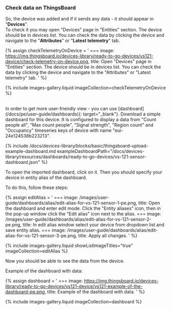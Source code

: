 ### Check data on ThingsBoard

So, the device was added and if it sends any data - it should appear in "**Devices**".  
To check it you may open "Devices" page in "Entities" section. 
The device should be in devices list. You can check the data by clicking the device and navigate to the "**Attributes**" or "**Latest telemetry**" tab.

{% assign checkTelemetryOnDevice = '
    ===
        image: https://img.thingsboard.io/devices-library/ready-to-go-devices/vs121-device/check-telemetry-on-device.png,
        title: Open "Devices" page in "Entities" section. The device should be in devices list. You can check the data by clicking the device and navigate to the "Attributes" or "Latest telemetry" tab.
'
%}

{% include images-gallery.liquid imageCollection=checkTelemetryOnDevice %}

<br>
In order to get more user-friendly view - you can use [dashboard](/docs/pe/user-guide/dashboards){: target="_blank"}.
Download a simple dashboard for this device. It is configured to display a data from "Count people all", "Max count people", "Signal strength", "Region count" and "Occupancy" timeseries keys of device with name "eui-24e124538b223213".

{% include /docs/devices-library/blocks/basic/thingsboard-upload-example-dashboard.md exampleDashboardPath="/docs/devices-library/resources/dashboards/ready-to-go-devices/vs-121-sensor-dashboard.json" %}  

To open the imported dashboard, click on it. Then you should specify your device in entity alias of the dashboard.

To do this, follow these steps:

{% assign editAlias = '
    ===
        image: /images/user-guide/dashboards/alias/edit-alias-for-vs-121-sensor-1-pe.png,
        title: Open the dashboard and enter edit mode. Click the "Entity aliases" icon, then in the pop-up window click the "Edit alias" icon next to the alias.
    ===
        image: /images/user-guide/dashboards/alias/edit-alias-for-vs-121-sensor-2-pe.png,
        title: In edit alias window select your device from dropdown list and save entity alias.
    ===
        image: /images/user-guide/dashboards/alias/edit-alias-for-vs-121-sensor-3-pe.png,
        title: Apply all changes.
'
%}

{% include images-gallery.liquid showListImageTitles="true" imageCollection=editAlias %}

Now you should be able to see the data from the device.

Example of the dashboard with data:

{% assign dashboard = '
    ===
        image: https://img.thingsboard.io/devices-library/ready-to-go-devices/vs121-device/vs121-example-of-the-dashboard-pe.png,
        title: Example of the dashboard with data.
'
%}

{% include images-gallery.liquid imageCollection=dashboard %}